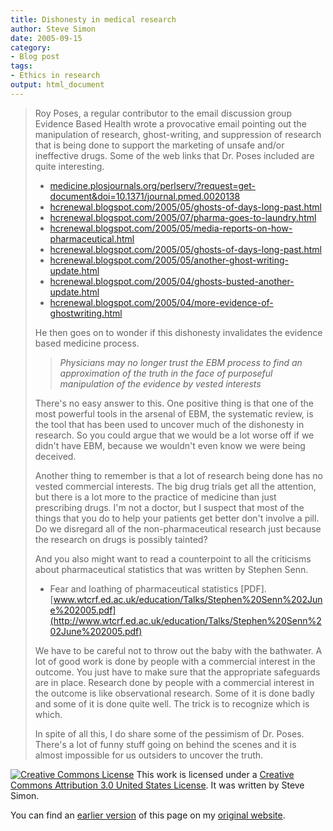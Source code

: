 ```yaml
---
title: Dishonesty in medical research
author: Steve Simon
date: 2005-09-15
category:
- Blog post
tags:
- Ethics in research
output: html_document
---
```

> Roy Poses, a regular contributor to the email discussion group
> Evidence Based Health wrote a provocative email pointing out the
> manipulation of research, ghost-writing, and suppression of research
> that is being done to support the marketing of unsafe and/or
> ineffective drugs. Some of the web links that Dr. Poses included are
> quite interesting.
>
> -   [medicine.plosjournals.org/perlserv/?request=get-document&doi=10.1371/journal.pmed.0020138](http://medicine.plosjournals.org/perlserv/?request=get-document&doi=10.1371/journal.pmed.0020138)
> -   [hcrenewal.blogspot.com/2005/05/ghosts-of-days-long-past.html](http://hcrenewal.blogspot.com/2005/05/ghosts-of-days-long-past.html)
> -   [hcrenewal.blogspot.com/2005/07/pharma-goes-to-laundry.html](http://hcrenewal.blogspot.com/2005/07/pharma-goes-to-laundry.html)
> -   [hcrenewal.blogspot.com/2005/05/media-reports-on-how-pharmaceutical.html](http://hcrenewal.blogspot.com/2005/05/media-reports-on-how-pharmaceutical.html)
> -   [hcrenewal.blogspot.com/2005/05/ghosts-of-days-long-past.html](http://hcrenewal.blogspot.com/2005/05/ghosts-of-days-long-past.html)
> -   [hcrenewal.blogspot.com/2005/05/another-ghost-writing-update.html](http://hcrenewal.blogspot.com/2005/05/another-ghost-writing-update.html)
> -   [hcrenewal.blogspot.com/2005/04/ghosts-busted-another-update.html](http://hcrenewal.blogspot.com/2005/04/ghosts-busted-another-update.html)
> -   [hcrenewal.blogspot.com/2005/04/more-evidence-of-ghostwriting.html](http://hcrenewal.blogspot.com/2005/04/more-evidence-of-ghostwriting.html)
>
> He then goes on to wonder if this dishonesty invalidates the evidence
> based medicine process.
>
> > *Physicians may no longer trust the EBM process to find an
> > approximation of the truth in the face of purposeful manipulation of
> > the evidence by vested interests*
>
> There\'s no easy answer to this. One positive thing is that one of the
> most powerful tools in the arsenal of EBM, the systematic review, is
> the tool that has been used to uncover much of the dishonesty in
> research. So you could argue that we would be a lot worse off if we
> didn\'t have EBM, because we wouldn\'t even know we were being
> deceived.
>
> Another thing to remember is that a lot of research being done has no
> vested commercial interests. The big drug trials get all the
> attention, but there is a lot more to the practice of medicine than
> just prescribing drugs. I\'m not a doctor, but I suspect that most of
> the things that you do to help your patients get better don\'t involve
> a pill. Do we disregard all of the non-pharmaceutical research just
> because the research on drugs is possibly tainted?
>
> And you also might want to read a counterpoint to all the criticisms
> about pharmaceutical statistics that was written by Stephen Senn.
>
> -   Fear and loathing of pharmaceutical statistics \[PDF\].
>     [www.wtcrf.ed.ac.uk/education/Talks/Stephen%20Senn%202June%202005.pdf](http://www.wtcrf.ed.ac.uk/education/Talks/Stephen%20Senn%202June%202005.pdf)
>
> We have to be careful not to throw out the baby with the bathwater. A
> lot of good work is done by people with a commercial interest in the
> outcome. You just have to make sure that the appropriate safeguards
> are in place. Research done by people with a commercial interest in
> the outcome is like observational research. Some of it is done badly
> and some of it is done quite well. The trick is to recognize which is
> which.
>
> In spite of all this, I do share some of the pessimism of Dr. Poses.
> There\'s a lot of funny stuff going on behind the scenes and it is
> almost impossible for us outsiders to uncover the truth.

[![Creative Commons
License](http://i.creativecommons.org/l/by/3.0/us/80x15.png)](http://creativecommons.org/licenses/by/3.0/us/)
This work is licensed under a [Creative Commons Attribution 3.0 United
States License](http://creativecommons.org/licenses/by/3.0/us/). It was
written by Steve Simon.

You can find an [earlier version](http://www.pmean.com/05/DishonestyResearch.html) of this page on my [original website](http://www.pmean.com/original_site.html).
